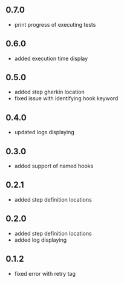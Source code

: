 ## 0.7.0
- print progress of executing tests

## 0.6.0
- added execution time display

## 0.5.0
- added step gherkin location
- fixed issue with identifying hook keyword

## 0.4.0
- updated logs displaying

## 0.3.0
- added support of named hooks

## 0.2.1
- added step definition locations

## 0.2.0
- added step definition locations
- added log displaying

## 0.1.2
- fixed error with retry tag
